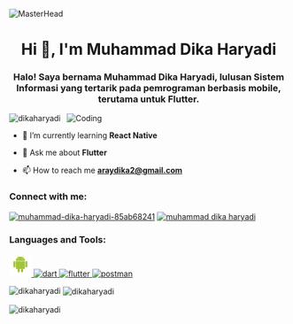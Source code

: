 ![MasterHead](https://user-images.githubusercontent.com/74038190/225813708-98b745f2-7d22-48cf-9150-083f1b00d6c9.gif)
<h1 align="center">Hi 👋, I'm Muhammad Dika Haryadi</h1>
<h3 align="center">Halo! Saya bernama Muhammad Dika Haryadi, lulusan Sistem Informasi yang tertarik pada pemrograman berbasis mobile, terutama untuk Flutter.</h3>
<img align="right" alt="Coding" width="400" src="https://i.pinimg.com/originals/e4/26/70/e426702edf874b181aced1e2fa5c6cde.gif">

<p align="left"> <img src="https://komarev.com/ghpvc/?username=dikaharyadi&label=Profile%20views&color=0e75b6&style=flat" alt="dikaharyadi" /> </p>

- 🌱 I’m currently learning **React Native**

- 💬 Ask me about **Flutter**

- 📫 How to reach me **araydika2@gmail.com**

<h3 align="left">Connect with me:</h3>
<p align="left">
<a href="https://linkedin.com/in/muhammad-dika-haryadi-85ab68241" target="blank"><img align="center" src="https://raw.githubusercontent.com/rahuldkjain/github-profile-readme-generator/master/src/images/icons/Social/linked-in-alt.svg" alt="muhammad-dika-haryadi-85ab68241" height="30" width="40" /></a>
<a href="https://fb.com/muhammad dika haryadi" target="blank"><img align="center" src="https://raw.githubusercontent.com/rahuldkjain/github-profile-readme-generator/master/src/images/icons/Social/facebook.svg" alt="muhammad dika haryadi" height="30" width="40" /></a>
</p>

<h3 align="left">Languages and Tools:</h3>
<p align="left"> <a href="https://developer.android.com" target="_blank" rel="noreferrer"> <img src="https://raw.githubusercontent.com/devicons/devicon/master/icons/android/android-original-wordmark.svg" alt="android" width="40" height="40"/> </a> <a href="https://dart.dev" target="_blank" rel="noreferrer"> <img src="https://www.vectorlogo.zone/logos/dartlang/dartlang-icon.svg" alt="dart" width="40" height="40"/> </a> <a href="https://flutter.dev" target="_blank" rel="noreferrer"> <img src="https://www.vectorlogo.zone/logos/flutterio/flutterio-icon.svg" alt="flutter" width="40" height="40"/> </a> <a href="https://postman.com" target="_blank" rel="noreferrer"> <img src="https://www.vectorlogo.zone/logos/getpostman/getpostman-icon.svg" alt="postman" width="40" height="40"/> </a> </p>

<p><img align="left" src="https://github-readme-stats.vercel.app/api/top-langs?username=dikaharyadi&show_icons=true&locale=en&layout=compact" alt="dikaharyadi" /></p>

<p>&nbsp;<img align="center" src="https://github-readme-stats.vercel.app/api?username=dikaharyadi&show_icons=true&locale=en" alt="dikaharyadi" /></p>

<p><img align="center" src="https://github-readme-streak-stats.herokuapp.com/?user=dikaharyadi&" alt="dikaharyadi" /></p>


